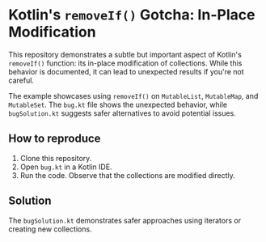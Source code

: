 # Kotlin's `removeIf()` Gotcha: In-Place Modification

This repository demonstrates a subtle but important aspect of Kotlin's `removeIf()` function: its in-place modification of collections.  While this behavior is documented, it can lead to unexpected results if you're not careful.

The example showcases using `removeIf()` on `MutableList`, `MutableMap`, and `MutableSet`.  The `bug.kt` file shows the unexpected behavior, while `bugSolution.kt` suggests safer alternatives to avoid potential issues.

## How to reproduce

1. Clone this repository.
2. Open `bug.kt` in a Kotlin IDE.
3. Run the code. Observe that the collections are modified directly. 

## Solution

The `bugSolution.kt` demonstrates safer approaches using iterators or creating new collections.